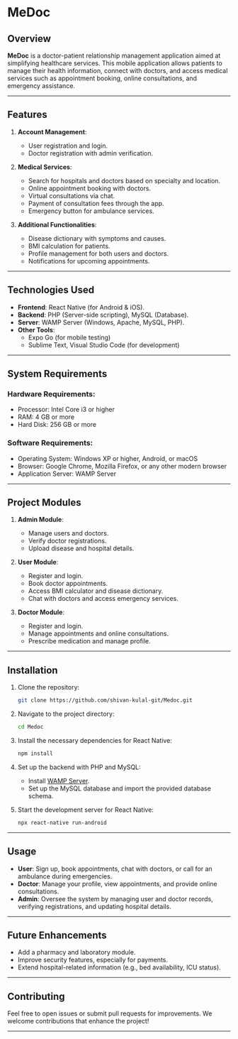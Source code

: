 # MeDoc

## Overview

**MeDoc** is a doctor-patient relationship management application aimed at simplifying healthcare services. This mobile application allows patients to manage their health information, connect with doctors, and access medical services such as appointment booking, online consultations, and emergency assistance. 

---

## Features

1. **Account Management**:  
   - User registration and login.
   - Doctor registration with admin verification.

2. **Medical Services**:  
   - Search for hospitals and doctors based on specialty and location.
   - Online appointment booking with doctors.
   - Virtual consultations via chat.
   - Payment of consultation fees through the app.
   - Emergency button for ambulance services.

3. **Additional Functionalities**:  
   - Disease dictionary with symptoms and causes.
   - BMI calculation for patients.
   - Profile management for both users and doctors.
   - Notifications for upcoming appointments.

---

## Technologies Used

- **Frontend**: React Native (for Android & iOS).
- **Backend**: PHP (Server-side scripting), MySQL (Database).
- **Server**: WAMP Server (Windows, Apache, MySQL, PHP).
- **Other Tools**: 
   - Expo Go (for mobile testing)
   - Sublime Text, Visual Studio Code (for development)

---

## System Requirements

### Hardware Requirements:
- Processor: Intel Core i3 or higher
- RAM: 4 GB or more
- Hard Disk: 256 GB or more

### Software Requirements:
- Operating System: Windows XP or higher, Android, or macOS
- Browser: Google Chrome, Mozilla Firefox, or any other modern browser
- Application Server: WAMP Server

---

## Project Modules

1. **Admin Module**:
   - Manage users and doctors.
   - Verify doctor registrations.
   - Upload disease and hospital details.

2. **User Module**:
   - Register and login.
   - Book doctor appointments.
   - Access BMI calculator and disease dictionary.
   - Chat with doctors and access emergency services.

3. **Doctor Module**:
   - Register and login.
   - Manage appointments and online consultations.
   - Prescribe medication and manage profile.

---

## Installation

1. Clone the repository:
   ```bash
   git clone https://github.com/shivan-kulal-git/Medoc.git
   ```

2. Navigate to the project directory:
   ```bash
   cd Medoc
   ```

3. Install the necessary dependencies for React Native:
   ```bash
   npm install
   ```

4. Set up the backend with PHP and MySQL:
   - Install [WAMP Server](https://www.wampserver.com/).
   - Set up the MySQL database and import the provided database schema.

5. Start the development server for React Native:
   ```bash
   npx react-native run-android
   ```

---

## Usage

- **User**: Sign up, book appointments, chat with doctors, or call for an ambulance during emergencies.
- **Doctor**: Manage your profile, view appointments, and provide online consultations.
- **Admin**: Oversee the system by managing user and doctor records, verifying registrations, and updating hospital details.

---

## Future Enhancements

- Add a pharmacy and laboratory module.
- Improve security features, especially for payments.
- Extend hospital-related information (e.g., bed availability, ICU status).

---

## Contributing

Feel free to open issues or submit pull requests for improvements. We welcome contributions that enhance the project!

---
